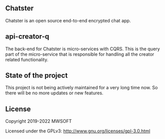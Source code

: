 ## Chatster
Chatster is an open source end-to-end encrypted chat app.

## api-creator-q
The back-end for Chatster is micro-services with CQRS. This is the query part of the micro-service that is responsible for handling all the creator related functionality.

## State of the project
This project is not being actively maintained for a very long time now. So there will be no more updates or new features.

## License
Copyright 2019-2022 MWSOFT

Licensed under the GPLv3: http://www.gnu.org/licenses/gpl-3.0.html
